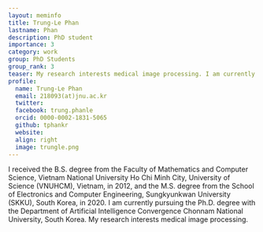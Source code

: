```yaml
---
layout: meminfo
title: Trung-Le Phan
lastname: Phan
description: PhD student
importance: 3
category: work
group: PhD Students
group_rank: 3
teaser: My research interests medical image processing. I am currently working on STAPLE-based ROI segmentation & Labeling Tool, prognosis with image registration.
profile:
  name: Trung-Le Phan
  email: 218093(at)jnu.ac.kr
  twitter:
  facebook: trung.phanle
  orcid: 0000-0002-1831-5065
  github: tphankr
  website:
  align: right
  image: trungle.png
---
```



I received the B.S. degree from the Faculty of Mathematics and Computer Science, Vietnam National University Ho Chi Minh City, University of Science (VNUHCM), Vietnam, in 2012, and the M.S. degree from the School of Electronics and Computer Engineering, Sungkyunkwan University (SKKU), South Korea, in 2020. I am currently pursuing the Ph.D. degree with the Department of Artificial Intelligence Convergence Chonnam National University, South Korea. My research interests medical image processing.

